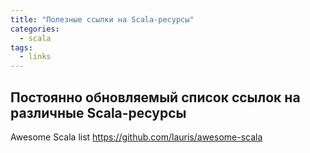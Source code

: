 ```yaml
---
title: "Полезные ссылки на Scala-ресурсы"
categories:
  - scala
tags:
  - links  
---
```


## Постоянно обновляемый список ссылок на различные Scala-ресурсы

Awesome Scala list https://github.com/lauris/awesome-scala